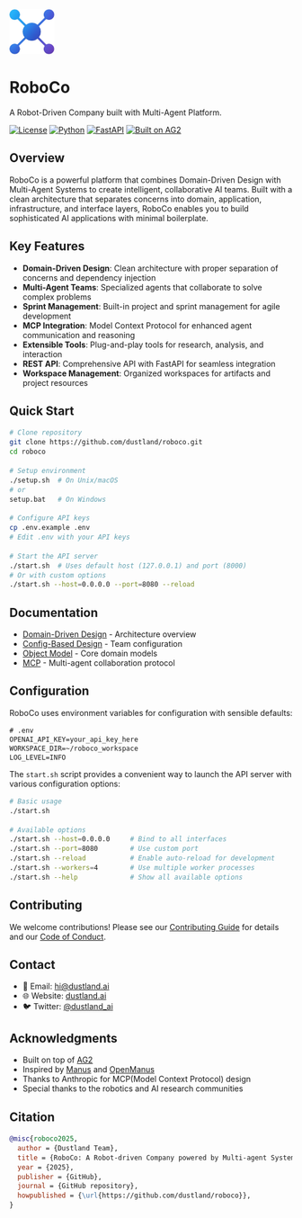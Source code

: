 <img src="./assets/logo.png" alt="logo" width="80px" height="80px">

# RoboCo

A Robot-Driven Company built with Multi-Agent Platform.

[![License](https://img.shields.io/badge/License-MIT-blue.svg)](LICENSE)
[![Python](https://img.shields.io/badge/Python-3.10+-blue?logo=python&logoColor=white)](https://www.python.org/)
[![FastAPI](https://img.shields.io/badge/FastAPI-0.100.0+-00a393?logo=fastapi&logoColor=white)](https://fastapi.tiangolo.com/)
[![Built on AG2](https://img.shields.io/badge/Built%20on-AG2-orange)](https://github.com/ag2ai/ag2)

## Overview

RoboCo is a powerful platform that combines Domain-Driven Design with Multi-Agent Systems to create intelligent, collaborative AI teams. Built with a clean architecture that separates concerns into domain, application, infrastructure, and interface layers, RoboCo enables you to build sophisticated AI applications with minimal boilerplate.

## Key Features

- **Domain-Driven Design**: Clean architecture with proper separation of concerns and dependency injection
- **Multi-Agent Teams**: Specialized agents that collaborate to solve complex problems
- **Sprint Management**: Built-in project and sprint management for agile development
- **MCP Integration**: Model Context Protocol for enhanced agent communication and reasoning
- **Extensible Tools**: Plug-and-play tools for research, analysis, and interaction
- **REST API**: Comprehensive API with FastAPI for seamless integration
- **Workspace Management**: Organized workspaces for artifacts and project resources

## Quick Start

```bash
# Clone repository
git clone https://github.com/dustland/roboco.git
cd roboco

# Setup environment
./setup.sh  # On Unix/macOS
# or
setup.bat   # On Windows

# Configure API keys
cp .env.example .env
# Edit .env with your API keys

# Start the API server
./start.sh  # Uses default host (127.0.0.1) and port (8000)
# Or with custom options
./start.sh --host=0.0.0.0 --port=8080 --reload
```

## Documentation

- [Domain-Driven Design](docs/domain_driven_design.md) - Architecture overview
- [Config-Based Design](docs/config_based_design.md) - Team configuration
- [Object Model](docs/object_model.md) - Core domain models
- [MCP](docs/mcp.md) - Multi-agent collaboration protocol

## Configuration

RoboCo uses environment variables for configuration with sensible defaults:

```
# .env
OPENAI_API_KEY=your_api_key_here
WORKSPACE_DIR=~/roboco_workspace
LOG_LEVEL=INFO
```

The `start.sh` script provides a convenient way to launch the API server with various configuration options:

```bash
# Basic usage
./start.sh

# Available options
./start.sh --host=0.0.0.0     # Bind to all interfaces
./start.sh --port=8080        # Use custom port
./start.sh --reload           # Enable auto-reload for development
./start.sh --workers=4        # Use multiple worker processes
./start.sh --help             # Show all available options
```

## Contributing

We welcome contributions! Please see our [Contributing Guide](CONTRIBUTING.md) for details and our [Code of Conduct](CODE_OF_CONDUCT.md).

## Contact

- 📧 Email: hi@dustland.ai
- 🌐 Website: [dustland.ai](https://dustland.ai)
- 🐦 Twitter: [@dustland_ai](https://twitter.com/dustland_ai)

## Acknowledgments

- Built on top of [AG2](https://github.com/ag2ai/ag2)
- Inspired by [Manus](https://manus.im/) and [OpenManus](https://github.com/mannaandpoem/OpenManus/)
- Thanks to Anthropic for MCP(Model Context Protocol) design
- Special thanks to the robotics and AI research communities

## Citation

```bibtex
@misc{roboco2025,
  author = {Dustland Team},
  title = {RoboCo: A Robot-driven Company powered by Multi-agent System},
  year = {2025},
  publisher = {GitHub},
  journal = {GitHub repository},
  howpublished = {\url{https://github.com/dustland/roboco}},
}
```
